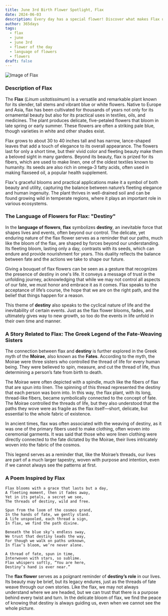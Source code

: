 ```yaml
---
title: June 3rd Birth Flower Spotlight, Flax
date: 2024-06-03
description: Every day has a special flower! Discover what makes Flax unique as today’s birth flower and its symbolic meaning.
author: 365days
tags:
  - flax
  - june
  - june 3rd
  - flower of the day
  - language of flowers
  - flowers
draft: false
---
```


![Image of Flax](https://cdn.pixabay.com/photo/2020/06/08/04/09/macro-5272869_1280.jpg#center)


### Description of Flax

The **Flax** (_Linum usitatissimum_) is a versatile and remarkable plant known for its slender, tall stems and vibrant blue or white flowers. Native to Europe and Asia, flax has been cultivated for thousands of years not only for its ornamental beauty but also for its practical uses in textiles, oils, and medicines. The plant produces delicate, five-petaled flowers that bloom in late spring or early summer. These flowers are often a striking pale blue, though varieties in white and other shades exist.

Flax grows to about 30 to 40 inches tall and has narrow, lance-shaped leaves that add a touch of elegance to its overall appearance. The flowers last for only a short time, but their vivid color and fleeting beauty make them a beloved sight in many gardens. Beyond its beauty, flax is prized for its fibers, which are used to make linen, one of the oldest textiles known to humanity. Its seeds are also rich in omega-3 fatty acids, often used in making flaxseed oil, a popular health supplement.

Flax's graceful blooms and practical applications make it a symbol of both beauty and utility, capturing the balance between nature’s fleeting elegance and human ingenuity. The plant thrives in well-drained soil and can be found growing wild in temperate regions, where it plays an important role in various ecosystems.

### The Language of Flowers for Flax: "Destiny"

In the **language of flowers**, **flax** symbolizes **destiny**, an inevitable force that shapes lives and events, often beyond our control. The delicate, yet enduring nature of the flax flower serves as a reminder that our paths, much like the bloom of the flax, are shaped by forces beyond our understanding. Its fleeting bloom, lasting only a day, contrasts with its seeds, which can endure and provide nourishment for years. This duality reflects the balance between fate and the actions we take to shape our future.

Giving a bouquet of flax flowers can be seen as a gesture that recognizes the presence of destiny in one's life. It conveys a message of trust in the unfolding journey, acknowledging that while we may not control all aspects of our fate, we must honor and embrace it as it comes. Flax speaks to the acceptance of life’s course, the hope that we are on the right path, and the belief that things happen for a reason.

This theme of **destiny** also speaks to the cyclical nature of life and the inevitability of certain events. Just as the flax flower blooms, fades, and ultimately gives way to new growth, so too do the events in life unfold in their own time and manner.

### A Story Related to Flax: The Greek Legend of the Fate-Weaving Sisters

The connection between flax and **destiny** is further explored in the Greek myth of the **Moirae**, also known as the **Fates**. According to the myth, the Moirae were three sisters who controlled the thread of life for every human being. They were believed to spin, measure, and cut the thread of life, thus determining a person’s fate from birth to death.

The Moirae were often depicted with a spindle, much like the fibers of flax that are spun into linen. The spinning of this thread represented the destiny that each person was born into. In this way, the flax plant, with its long, thread-like fibers, became symbolically connected to the concept of fate. The Moirae controlled the threads of life, but they also understood that the paths they wove were as fragile as the flax itself—short, delicate, but essential to the whole fabric of existence.

In ancient times, flax was often associated with the weaving of destiny, as it was one of the primary fibers used to make clothing, often woven into ceremonial garments. It was said that those who wore linen clothing were directly connected to the fate dictated by the Moirae, their lives intricately woven into the fabric of the cosmos.

This legend serves as a reminder that, like the Moirae’s threads, our lives are part of a much larger tapestry, woven with purpose and intention, even if we cannot always see the patterns at first.

### A Poem Inspired by Flax

```
Flax blooms with a grace that lasts but a day,  
A fleeting moment, then it fades away,  
Yet in its petals, a secret we see,  
The threads of destiny, wild and free.  

Spun from the loom of the cosmos grand,  
In the hands of fate, we gently stand.  
A life unspooled, each thread a sign,  
In flax, we find the path divine.  

Beneath the blue sky’s endless sway,  
We trust that destiny leads the way,  
For though we walk on paths unknown,  
In flax’s bloom, we’re never alone.  

A thread of fate, spun in time,  
Interwoven with stars, so sublime.  
Flax whispers softly, “You are here,  
Destiny’s hand is ever near.”  
```

The **flax flower** serves as a poignant reminder of **destiny’s role** in our lives. Its beauty may be brief, but its legacy endures, just as the threads of fate weave through our own stories. Like the flax, we may not always understand where we are headed, but we can trust that there is a purpose behind every twist and turn. In the delicate bloom of flax, we find the peace of knowing that destiny is always guiding us, even when we cannot see the whole picture.
